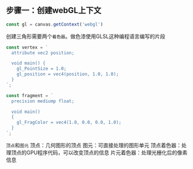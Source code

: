 ## 步骤一：创建webGL上下文
```js
const gl = canvas.getContext('webgl')
```
创建三角形需要两个`着色器`。做色漆使用GLSL这种编程语言编写的片段
```js
const vertex = `
  attribute vec2 position;

  void main() {
    gl_PointSize = 1.0;
    gl_position = vec4(position, 1.0, 1.0);
  }
`;

const fragment = `
  precision mediump float;

  void main()
  {
    gl_FragColor = vec4(1.0, 0.0, 0.0, 1.0);
  }
`;
```
`顶点`和`图元`
顶点：几何图形的顶点
图元：可直接处理的图形单元
顶点着色器：处理顶点的GPU程序代码，可以改变顶点的信息
片元着色器：处理光栅化后的像素信息
